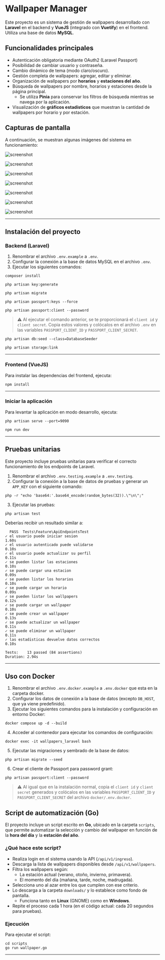 # Wallpaper Manager

Este proyecto es un sistema de gestión de wallpapers desarrollado con **Laravel** en el backend y **VueJS** (integrado con **Vuetify**) en el frontend. Utiliza una base de datos **MySQL**.

## Funcionalidades principales

- Autenticación obligatoria mediante OAuth2 (Laravel Passport)
- Posibilidad de cambiar usuario y contraseña.
- Cambio dinámico de tema (modo claro/oscuro).
- Gestión completa de wallpapers: agregar, editar y eliminar.
- Organización de wallpapers por **horarios** y **estaciones del año**.
- Búsqueda de wallpapers por nombre, horarios y estaciones desde la página principal.
  - Se utiliza **Pinia** para conservar los filtros de búsqueda mientras se navega por la aplicación.
- Visualización de **gráficos estadísticos** que muestran la cantidad de wallpapers por horario y por estación.

## Capturas de pantalla

A continuación, se muestran algunas imágenes del sistema en funcionamiento:

![screenshot](https://blogger.googleusercontent.com/img/b/R29vZ2xl/AVvXsEg2fH9z7PtMpR8CT1X8_C27UvmyxGjSxSERUJklo39AVcaZc3aoktWzePREsw05ON3UMMuY2qywNt6pZVGLJcyztEKTMCRsdxe3vRXvb48hmvFf_WP-1DmpVNtbI8Dz4sqvvqZy3IpDAnaPSaPJYdycZ-4bJxmroJhZAljfXzOUN8H3uSNza8t4mmSMR7M/s1917/1.png)

![screenshot](https://blogger.googleusercontent.com/img/b/R29vZ2xl/AVvXsEieTL6Or8biyT1iAJayYtUViZR1hXcuumkkE1hK-Qtg1x5THNLACTaqW_wGhOzXYf3W1Qtn4dXXP3IQPQ0EAGTVESutSJZEhwkLPWsXg6P0sD3Zm4gpqESR75_1AkxaHL4O8Adn_yEMjPlpJdXiXCWEpkcbd6Z1eKoFnKdhZy3Xu3IuyGUrHe6lT-43z3Q/s1914/2.png)

![screenshot](https://blogger.googleusercontent.com/img/b/R29vZ2xl/AVvXsEgHqt7xv8WwLlWJHOsfOSAMzDlzBtotKn0nR15pS4pWjElT3mAdJXKjH6dVIzgXDMyPDGXy1q9EvhP8T4tYsqik7V9Z-u2TsswzJKXxpgVvHPj4G9nXaz0o7qHo_l1KSPZv_sKLmOgDm2lhyphenhyphen8lduu2NJjAW7sMlf9H9IwngN3Po3sSKWsAOkb3swhX2BBs/s1919/3.png)

![screenshot](https://blogger.googleusercontent.com/img/b/R29vZ2xl/AVvXsEhtFpsrDDOPY3DpjxCZRClppd5aqiKZmTy4LBAYjd1R6pzn3hwAFaPfPIsnka7FgEANZUSKTUfphE1qD8hndv_jftU6g3I47OR6F1W_OeB9Vc9Y_t2v1e-49MEdcMaWKVmlzn7X1xuUngDPcn5OHcFaCjmgG_817C2i-f35FCcdzz0rMze_ZmKukm9izNI/s1919/4.png)

![screenshot](https://blogger.googleusercontent.com/img/b/R29vZ2xl/AVvXsEiZTH0f5-i9f6v8QKyl7q2gAX0ww7YshDfF1320dKG0ctZgnWzi3YZOVu6PY0J1dyUkKb90BT4gtOTtUofDbkFANvaX0U7MqVo80RU8Ixsmks8_YBL4e0Sk-okHfLezB7jgFt6D2o-NSxQBdR-2TCww2VgdihGQRNnp3KuZtTJQejqXyf8nzi_qu6q-Uac/s1919/5.png)

![screenshot](https://blogger.googleusercontent.com/img/b/R29vZ2xl/AVvXsEgUALNdYz7Awz-ihO0S2dZcYBBFTeHsXmGm0HGDxA9bJy1PQ0Le00bDtLENemUHc68IRG4Uhss09qRCpHkD1DA4k5odeD6cuvKDaadtgD1Syi1VPfYjUGFOCsZ2pjBFJ1KFmB6RVKvOpIWcCRY4eUC5_bb_AZ6nmhx1MC4n65tpKHXKoNrOAzzV2zBQq-Y/s1919/6.png)

![screenshot](https://blogger.googleusercontent.com/img/b/R29vZ2xl/AVvXsEjiMnpp9XnBYQqlxRZR9oiCQ0KkNc4qjUahjcNFYgV9-9Gy6FHFJzUEd2c0CCqMvZije8uMNJC_H1om4Or1h49zbS3gFwKachyphenhyphenMuQlQ3XdyM5VF-FD83STnYVn0m-_Epx4SBaWyOg92FtiXdEXhaX8w_16KdOZJCgqX1cpsmGl2FYhF4C1al-ABNI8bwH0/s1919/7.png)

---

## Instalación del proyecto

### Backend (Laravel)

1. Renombrar el archivo `.env.example` a `.env`.
2. Configurar la conexión a la base de datos MySQL en el archivo `.env`.
3. Ejecutar los siguientes comandos:

```
composer install
```

```
php artisan key:generate
```

```
php artisan migrate
```

```
php artisan passport:keys --force
```

```
php artisan passport:client --password
```

> ⚠️ Al ejecutar el comando anterior, se te proporcionará el `client id` y `client secret`. Copia estos valores y colócalos en el archivo `.env` en las variables `PASSPORT_CLIENT_ID` y `PASSPORT_CLIENT_SECRET`.

```
php artisan db:seed --class=DatabaseSeeder
```

```
php artisan storage:link
```

---

### Frontend (VueJS)

Para instalar las dependencias del frontend, ejecuta:

```
npm install
```

---

### Iniciar la aplicación

Para levantar la aplicación en modo desarrollo, ejecuta:

```
php artisan serve --port=9090
```

```
npm run dev
```

---

## Pruebas unitarias

Este proyecto incluye pruebas unitarias para verificar el correcto funcionamiento de los endpoints de Laravel.

1. Renombrar el archivo `.env.testing.example` a `.env.testing`.
2. Configurar la conexión a la base de datos de pruebas y generar un `APP_KEY` con el siguiente comando:

```
php -r "echo 'base64:'.base64_encode(random_bytes(32)).\"\n\";"
```

3. Ejecutar las pruebas:

```
php artisan test
```

Deberías recibir un resultado similar a:

```
  PASS  Tests\Feature\ApiEndpointsTest
✓ el usuario puede iniciar sesion                                                                                                              1.60s  
✓ el usuario autenticado puede validarse                                                                                                       0.10s  
✓ el usuario puede actualizar su perfil                                                                                                        0.11s  
✓ se pueden listar las estaciones                                                                                                              0.10s  
✓ se puede cargar una estacion                                                                                                                 0.09s  
✓ se pueden listar los horarios                                                                                                                0.10s  
✓ se puede cargar un horario                                                                                                                   0.09s  
✓ se pueden listar los wallpapers                                                                                                              0.12s  
✓ se puede cargar un wallpaper                                                                                                                 0.10s  
✓ se puede crear un wallpaper                                                                                                                  0.13s  
✓ se puede actualizar un wallpaper                                                                                                             0.11s  
✓ se puede eliminar un wallpaper                                                                                                               0.11s  
✓ las estadisticas devuelve datos correctos                                                                                                        0.10s  

Tests:    13 passed (84 assertions)
Duration: 2.94s
```

---

## Uso con Docker

1. Renombrar el archivo `.env.docker.example` a `.env.docker` que esta en la carpeta docker.
2. Configurar los datos de conexión a la base de datos (excepto `DB_HOST`, que ya viene predefinido).
3. Ejecutar los siguientes comandos para la instalación y configuración en entorno Docker:

```
docker compose up -d --build
```

4. Acceder al contenedor para ejecutar los comandos de configuración:

```
docker exec -it wallpapers_laravel bash
```

5. Ejecutar las migraciones y sembrado de la base de datos:

```
php artisan migrate --seed
```

6. Crear el cliente de Passport para password grant:

```
php artisan passport:client --password
```

> ⚠️ Al igual que en la instalación normal, copia el `client id` y `client secret` generados y colócalos en las variables `PASSPORT_CLIENT_ID` y `PASSPORT_CLIENT_SECRET` del archivo `docker/.env.docker`.

## Script de automatización (Go)

El proyecto incluye un script escrito en **Go**, ubicado en la carpeta `scripts`, que permite automatizar la selección y cambio del wallpaper en función de la **hora del día** y la **estación del año**.

### ¿Qué hace este script?

- Realiza login en el sistema usando la API (`/api/v1/ingreso`).
- Descarga la lista de wallpapers disponibles desde `/api/v1/wallpapers`.
- Filtra los wallpapers según:
  - La estación actual (verano, otoño, invierno, primavera).
  - El momento del día (mañana, tarde, noche, madrugada).
- Selecciona uno al azar entre los que cumplen con ese criterio.
- Lo descarga a la carpeta `downloads/` y lo establece como fondo de pantalla.
  - Funciona tanto en **Linux** (GNOME) como en **Windows**.
- Repite el proceso cada 1 hora (en el código actual: cada 20 segundos para pruebas).

### Ejecución

Para ejecutar el script:

```
cd scripts
go run wallpaper.go
```

---
